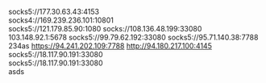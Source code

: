 socks5://177.30.63.43:4153  
socks4://169.239.236.101:10801  
socks5://121.179.85.90:1080 
socks://108.136.48.199:33080  
103.148.92.1:5678 
socks5://99.79.62.192:33080 
socks5://95.71.140.38:7788  
234as 
https://94.241.202.109:7788 
http://94.180.217.100:4145   
socks5://18.117.90.191:33080  
socks5://18.117.90.191:33080  
asds  
